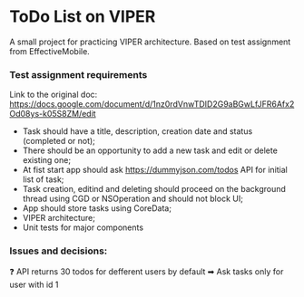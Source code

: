 # ToDo List on VIPER
A small project for practicing VIPER architecture. Based on test assignment from EffectiveMobile.

### Test assignment requirements
Link to the original doc: https://docs.google.com/document/d/1nz0rdVnwTDID2G9aBGwLfJFR6Afx2Od08ys-k05S8ZM/edit
- Task should have a title, description, creation date and status (completed or not);
- There should be an opportunity to add a new task and edit or delete existing one;
- At fist start app should ask https://dummyjson.com/todos API for initial list of task;
- Task creation, editind and deleting should proceed on the background thread using CGD or NSOperation and should not block UI;
- App should store tasks using CoreData;
- VIPER architecture;
- Unit tests for major components

### Issues and decisions:

❓ API returns 30 todos for defferent users by default
➡ Ask tasks only for user with id 1 


